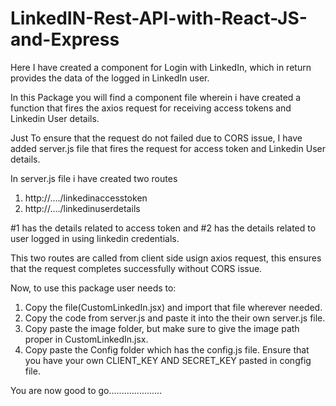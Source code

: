 # LinkedIN-Rest-API-with-React-JS-and-Express
Here I have created a component for Login with LinkedIn, which in return provides the data of the logged in LinkedIn user.

In this Package you will find a component file wherein i have created a function that fires the axios request for receiving access tokens and Linkedin User details.

Just To ensure that the request do not failed due to CORS issue, I have added server.js file that fires the request for access token and Linkedin User details.

In server.js file i have created two routes 
1. http://..../linkedinaccesstoken
2. http://..../linkedinuserdetails

#1 has the details related to access token and #2 has the details related to user logged in using linkedin credentials.

This two routes are called from client side usign axios request, this ensures that the request completes successfully without CORS issue.

Now, to use this package user needs to:
1. Copy the file(CustomLinkedIn.jsx) and import that file wherever needed. 
2. Copy the code from server.js and paste it into the their own server.js file.
3. Copy paste the image folder, but make sure to give the image path proper in CustomLinkedIn.jsx.
4. Copy paste the Config folder which has the config.js file. Ensure that you have your own CLIENT_KEY AND SECRET_KEY pasted in congfig file.

You are now good to go.....................
